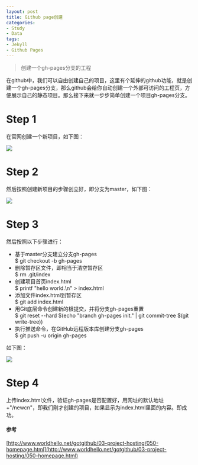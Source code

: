 ```yaml
---
layout: post
title: Github page创建
categories:
- Study
- Data
tags:
- Jekyll
- Github Pages
---
```


> 创建一个gh-pages分支的工程  

在github中，我们可以自由创建自己的项目，这里有个延伸的github功能，就是创建一个gh-pages分支，那么github会给你自动创建一个外部可访问的工程页，方便展示自己的静态项目。那么接下来就一步步简单创建一个项目gh-pages分支。  

# Step 1  

在官网创建一个新项目，如下图：  

![](http://i1154.photobucket.com/albums/p531/luolinjia/blog%20images/2_zps3bf64e71.png)  


# Step 2  

然后按照创建新项目的步骤创立好，即分支为master，如下图：  

![](http://i1154.photobucket.com/albums/p531/luolinjia/blog%20images/3_zps1b1ff328.png)  

# Step 3  

然后按照以下步骤进行：  

- 基于master分支建立分支gh-pages  
$ git checkout -b gh-pages  
- 删除暂存区文件，即相当于清空暂存区  
$ rm .git/index  
- 创建项目首页index.html  
$ printf "hello world.\n" > index.html  
- 添加文件index.html到暂存区  
$ git add index.html  
- 用Git底层命令创建新的根提交，并将分支gh-pages重置  
$ git reset --hard $(echo "branch gh-pages init." | git commit-tree $(git write-tree))  
- 执行推送命令，在GitHub远程版本库创建分支gh-pages  
$ git push -u origin gh-pages  

如下图：  

![](http://i1154.photobucket.com/albums/p531/luolinjia/blog%20images/4_zpsf64678e9.png)  


# Step 4  

上传index.html文件，验证gh-pages是否配置好，用网址的默认地址+"/newcn"，即我们刚才创建的项目，如果显示为index.html里面的内容。即成功。  


#### 参考  

[http://www.worldhello.net/gotgithub/03-project-hosting/050-homepage.html](http://www.worldhello.net/gotgithub/03-project-hosting/050-homepage.html)  
